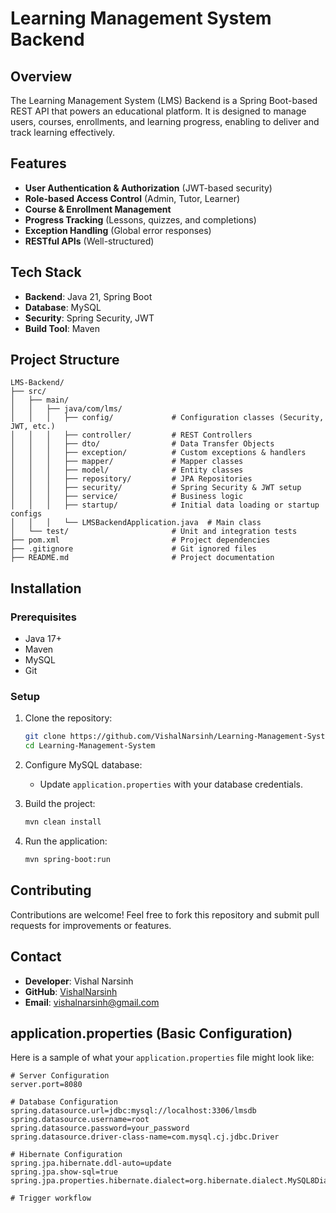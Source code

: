 # Learning Management System Backend

## Overview
The Learning Management System (LMS) Backend is a Spring Boot-based REST API that powers an educational platform. It is designed to manage users, courses, enrollments, and learning progress, enabling to deliver and track learning effectively.

## Features
- **User Authentication & Authorization** (JWT-based security)
- **Role-based Access Control** (Admin, Tutor, Learner)
- **Course & Enrollment Management**
- **Progress Tracking** (Lessons, quizzes, and completions)
- **Exception Handling** (Global error responses)
- **RESTful APIs** (Well-structured)

## Tech Stack
- **Backend**: Java 21, Spring Boot
- **Database**: MySQL
- **Security**: Spring Security, JWT
- **Build Tool**: Maven

## Project Structure
```
LMS-Backend/
├── src/
│   ├── main/
│   │   ├── java/com/lms/
│   │   │   ├── config/             # Configuration classes (Security, JWT, etc.)
│   │   │   ├── controller/         # REST Controllers
│   │   │   ├── dto/                # Data Transfer Objects
│   │   │   ├── exception/          # Custom exceptions & handlers
│   │   │   ├── mapper/             # Mapper classes
│   │   │   ├── model/              # Entity classes
│   │   │   ├── repository/         # JPA Repositories
│   │   │   ├── security/           # Spring Security & JWT setup
│   │   │   ├── service/            # Business logic
│   │   │   ├── startup/            # Initial data loading or startup configs
│   │   │   └── LMSBackendApplication.java  # Main class
│   └── test/                       # Unit and integration tests
├── pom.xml                         # Project dependencies
├── .gitignore                      # Git ignored files
├── README.md                       # Project documentation
```

## Installation

### Prerequisites
- Java 17+
- Maven
- MySQL
- Git

### Setup
1. Clone the repository:
   ```sh
   git clone https://github.com/VishalNarsinh/Learning-Management-System.git
   cd Learning-Management-System
   ```

2. Configure MySQL database:
   - Update `application.properties` with your database credentials.

3. Build the project:
   ```sh
   mvn clean install
   ```

4. Run the application:
   ```sh
   mvn spring-boot:run
   ```

## Contributing
Contributions are welcome! Feel free to fork this repository and submit pull requests for improvements or features.

## Contact
- **Developer**: Vishal Narsinh  
- **GitHub**: [VishalNarsinh](https://github.com/VishalNarsinh)  
- **Email**: [vishalnarsinh@gmail.com](mailto:vishalnarsinh@gmail.com)


## application.properties (Basic Configuration)

Here is a sample of what your `application.properties` file might look like:

```properties
# Server Configuration
server.port=8080

# Database Configuration
spring.datasource.url=jdbc:mysql://localhost:3306/lmsdb
spring.datasource.username=root
spring.datasource.password=your_password
spring.datasource.driver-class-name=com.mysql.cj.jdbc.Driver

# Hibernate Configuration
spring.jpa.hibernate.ddl-auto=update
spring.jpa.show-sql=true
spring.jpa.properties.hibernate.dialect=org.hibernate.dialect.MySQL8Dialect

#   T r i g g e r   w o r k f l o w  
 